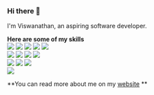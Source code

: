 ### Hi there 👋

I'm Viswanathan, an aspiring software developer.


**Here are some of my skills** <br />
![](https://img.shields.io/badge/Python-informational?style=flat&logo=<LOGO_NAME>&logoColor=white&color=0584ed)
![](https://img.shields.io/badge/Javascript-informational?style=flat&logo=<LOGO_NAME>&logoColor=white&color=0584ed)
![](https://img.shields.io/badge/TypeScript-informational?style=flat&logo=<LOGO_NAME>&logoColor=white&color=0584ed)
![](https://img.shields.io/badge/HTML-informational?style=flat&logo=<LOGO_NAME>&logoColor=white&color=0584ed)
![](https://img.shields.io/badge/CSS-informational?style=flat&logo=<LOGO_NAME>&logoColor=white&color=0584ed)
<br/>
![](https://img.shields.io/badge/ReactJS-informational?style=flat&logo=<LOGO_NAME>&logoColor=white&color=0584ed)
![](https://img.shields.io/badge/NodeJS-informational?style=flat&logo=<LOGO_NAME>&logoColor=white&color=0584ed)
![](https://img.shields.io/badge/Express.js-informational?style=flat&logo=<LOGO_NAME>&logoColor=white&color=0584ed)
![](https://img.shields.io/badge/Bootstrap-informational?style=flat&logo=<LOGO_NAME>&logoColor=white&color=0584ed)
<br/>
![](https://img.shields.io/badge/MySQL-informational?style=flat&logo=<LOGO_NAME>&logoColor=white&color=0584ed)
![](https://img.shields.io/badge/MongoDB-informational?style=flat&logo=<LOGO_NAME>&logoColor=white&color=0584ed)
![](https://img.shields.io/badge/GraphQL-informational?style=flat&logo=<LOGO_NAME>&logoColor=white&color=0584ed)
<br/>
![](https://img.shields.io/badge/Git-informational?style=flat&logo=<LOGO_NAME>&logoColor=white&color=0584ed)


**You can read more about me on my [website](https://viswanathan-k.netlify.app/) **
